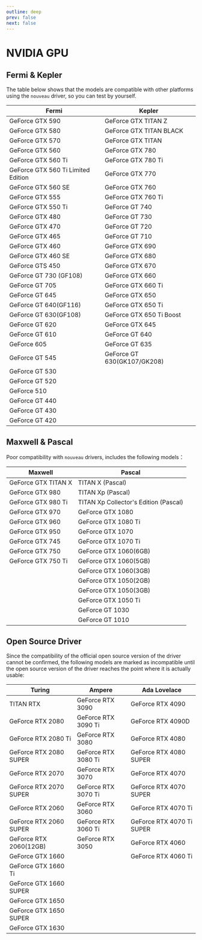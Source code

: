 ```yaml
---
outline: deep
prev: false
next: false
---
```

# NVIDIA GPU

## Fermi & Kepler

The table below shows that the models are compatible with other platforms using the `nouveau` driver, so you can test by yourself.

| Fermi                               | Kepler                      |
| ----------------------------------- | --------------------------- |
| GeForce  GTX 590                    | GeForce GTX TITAN Z         |
| GeForce  GTX 580                    | GeForce GTX TITAN BLACK     |
| GeForce  GTX 570                    | GeForce GTX TITAN           |
| GeForce  GTX 560                    | GeForce GTX 780             |
| GeForce  GTX 560 Ti                 | GeForce GTX 780 Ti          |
| GeForce  GTX 560 Ti Limited Edition | GeForce GTX 770             |
| GeForce  GTX 560 SE                 | GeForce GTX 760             |
| GeForce  GTX 555                    | GeForce GTX 760 Ti          |
| GeForce  GTX 550 Ti                 | GeForce GT 740              |
| GeForce  GTX 480                    | GeForce GT 730              |
| GeForce  GTX 470                    | GeForce GT 720              |
| GeForce  GTX 465                    | GeForce GT 710              |
| GeForce  GTX 460                    | GeForce GTX 690             |
| GeForce  GTX 460 SE                 | GeForce GTX 680             |
| GeForce  GTS 450                    | GeForce GTX 670             |
| GeForce  GT 730 (GF108)             | GeForce GTX 660             |
| GeForce  GT 705                     | GeForce GTX 660 Ti          |
| GeForce  GT 645                     | GeForce GTX 650             |
| GeForce  GT 640(GF116)              | GeForce GTX 650 Ti          |
| GeForce  GT 630(GF108)              | GeForce GTX 650 Ti Boost    |
| GeForce  GT 620                     | GeForce GTX 645             |
| GeForce  GT 610                     | GeForce GT 640              |
| GeForce  605                        | GeForce GT 635              |
| GeForce  GT 545                     | GeForce GT 630(GK107/GK208) |
| GeForce  GT 530                     |                             |
| GeForce  GT 520                     |                             |
| GeForce  510                        |                             |
| GeForce  GT 440                     |                             |
| GeForce  GT 430                     |                             |
| GeForce  GT 420                     |                             |

## Maxwell & Pascal

Poor compatibility with `nouveau` drivers, includes the following models：

| Maxwell             | Pascal                                |
| ------------------- | ------------------------------------- |
| GeForce GTX TITAN X | TITAN X (Pascal)                      |
| GeForce GTX 980     | TITAN Xp (Pascal)                     |
| GeForce GTX 980 Ti  | TITAN Xp Collector's Edition (Pascal) |
| GeForce GTX 970     | GeForce GTX 1080                      |
| GeForce GTX 960     | GeForce GTX 1080 Ti                   |
| GeForce GTX 950     | GeForce GTX 1070                      |
| GeForce GTX 745     | GeForce GTX 1070 Ti                   |
| GeForce GTX 750     | GeForce GTX 1060(6GB)                 |
| GeForce GTX 750 Ti  | GeForce GTX 1060(5GB)                 |
|                     | GeForce GTX 1060(3GB)                 |
|                     | GeForce GTX 1050(2GB)                 |
|                     | GeForce GTX 1050(3GB)                 |
|                     | GeForce GTX 1050 Ti                   |
|                     | GeForce GT 1030                       |
|                     | GeForce GT 1010                       |

## Open Source Driver

Since the compatibility of the official open source version of the driver cannot be confirmed, the following models are marked as incompatible until the open source version of the driver reaches the point where it is actually usable:

| Turing                 | Ampere              | Ada Lovelace              |
| ---------------------- | ------------------- | ------------------------- |
| TITAN RTX              | GeForce RTX 3090    | GeForce RTX 4090          |
| GeForce RTX 2080       | GeForce RTX 3090 Ti | GeForce RTX 4090D         |
| GeForce RTX 2080 Ti    | GeForce RTX 3080    | GeForce RTX 4080          |
| GeForce RTX 2080 SUPER | GeForce RTX 3080 Ti | GeForce RTX 4080 SUPER    |
| GeForce RTX 2070       | GeForce RTX 3070    | GeForce RTX 4070          |
| GeForce RTX 2070 SUPER | GeForce RTX 3070 Ti | GeForce RTX 4070 SUPER    |
| GeForce RTX 2060       | GeForce RTX 3060    | GeForce RTX 4070 Ti       |
| GeForce RTX 2060 SUPER | GeForce RTX 3060 Ti | GeForce RTX 4070 Ti SUPER |
| GeForce RTX 2060(12GB) | GeForce RTX 3050    | GeForce RTX 4060          |
| GeForce GTX 1660       |                     | GeForce RTX 4060 Ti       |
| GeForce GTX 1660 Ti    |                     |                           |
| GeForce GTX 1660 SUPER |                     |                           |
| GeForce GTX 1650       |                     |                           |
| GeForce GTX 1650 SUPER |                     |                           |
| GeForce GTX 1630       |                     |                           |
